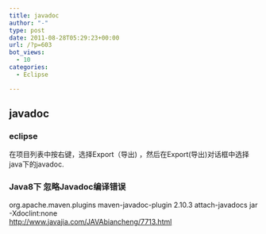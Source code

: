 ```yaml
---
title: javadoc
author: "-"
type: post
date: 2011-08-28T05:29:23+00:00
url: /?p=603
bot_views:
  - 10
categories:
  - Eclipse

---
```

## javadoc
### eclipse
在项目列表中按右键，选择Export（导出) ，然后在Export(导出)对话框中选择java下的javadoc.

### Java8下 忽略Javadoc编译错误
<plugin> <groupId>org.apache.maven.plugins</groupId> maven-javadoc-plugin</artifactId> <version>2.10.3</version> <executions> <execution> <id>attach-javadocs</id> <goals> <goal>jar</goal> </goals> <configuration>  -Xdoclint:none</additionalparam> </configuration> </execution> </executions></plugin>  
http://www.javajia.com/JAVAbiancheng/7713.html  